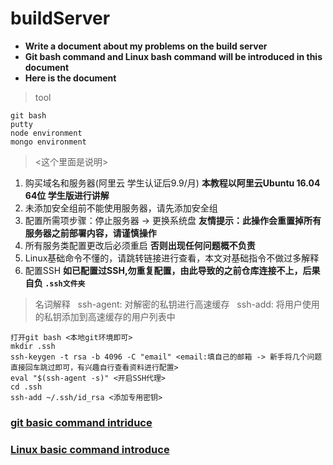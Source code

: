 # buildServer
* **Write a document about my problems on the build server**   
* **Git bash command and Linux bash command will be introduced in this document**   
* **Here is the document**   
> tool
```
git bash
putty
node environment
mongo environment
```
   > <这个里面是说明>
1. 购买域名和服务器(阿里云 学生认证后9.9/月) **本教程以阿里云Ubuntu 16.04 64位 学生版进行讲解**
2. 未添加安全组前不能使用服务器，请先添加安全组
3. 配置所需项步骤：停止服务器 -> 更换系统盘 **友情提示：此操作会重置掉所有服务器之前部署内容，请谨慎操作**
4. 所有服务类配置更改后必须重启 **否则出现任何问题概不负责**
5. Linux基础命令不懂的，请跳转链接进行查看，本文对基础指令不做过多解释
6. 配置SSH **如已配置过SSH,勿重复配置，由此导致的之前仓库连接不上，后果自负 `.ssh文件夹`**
  > 名词解释
    ssh-agent: 对解密的私钥进行高速缓存
    ssh-add:   将用户使用的私钥添加到高速缓存的用户列表中
```
打开git bash <本地git环境即可>
mkdir .ssh
ssh-keygen -t rsa -b 4096 -C "email" <email:填自己的邮箱 -> 新手将几个问题直接回车跳过即可，有兴趣自行查看资料进行配置>
eval "$(ssh-agent -s)" <开启SSH代理>
cd .ssh
ssh-add ~/.ssh/id_rsa <添加专用密钥>
```
### [git basic command intriduce](https://github.com/ajun568/git_basic_command)
### [Linux basic command introduce](https://github.com/ajun568/linux_basic_command)
